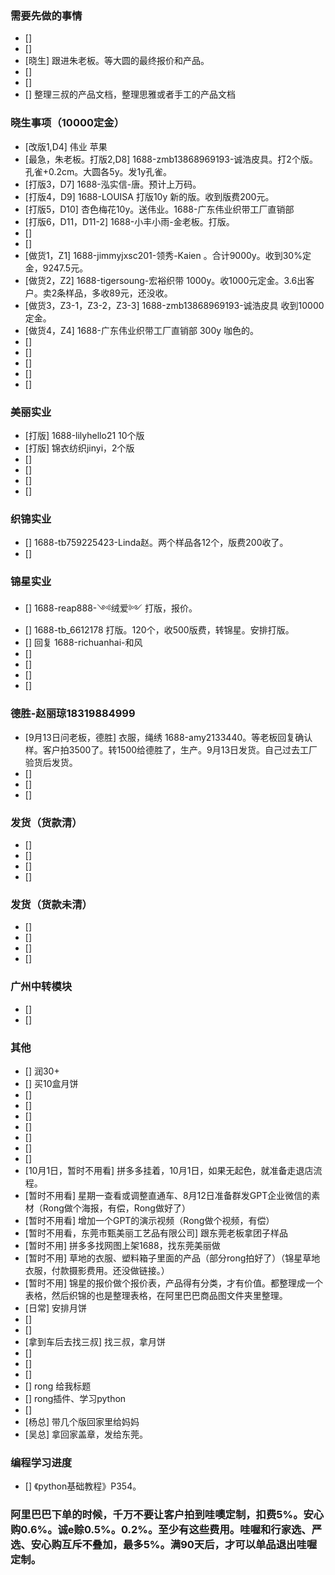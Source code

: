 ### 需要先做的事情
- [] 
- [] 
- [晓生] 跟进朱老板。等大圆的最终报价和产品。
- [] 
- [] 
- [] 整理三叔的产品文档，整理思雅或者手工的产品文档




### 晓生事项（10000定金）    
- [改版1,D4] 伟业 苹果 
- [最急，朱老板。打版2,D8] 1688-zmb13868969193-诚浩皮具。打2个版。孔雀+0.2cm。大圆各5y。发1y孔雀。
- [打版3，D7] 1688-泓实信-唐。预计上万码。
- [打版4，D9] 1688-LOUISA 打版10y 新的版。收到版费200元。 
- [打版5，D10] 杏色梅花10y。送伟业。1688-广东伟业织带工厂直销部 
- [打版6，D11，D11-2]  1688-小丰小雨-金老板。打版。
- [] 
- [] 
- [做货1，Z1] 1688-jimmyjxsc201-领秀-Kaien 。合计9000y。收到30%定金，9247.5元。 
- [做货2，Z2] 1688-tigersoung-宏裕织带 1000y。收1000元定金。3.6出客户。卖2条样品，多收89元，还没收。
- [做货3，Z3-1，Z3-2，Z3-3] 1688-zmb13868969193-诚浩皮具 收到10000定金。 
- [做货4，Z4] 1688-广东伟业织带工厂直销部 300y 咖色的。 
- [] 
- [] 
- [] 
- [] 
- [] 



### 美丽实业
- [打版] 1688-lilyhello21 10个版
- [打版] 锦衣纺织jinyi，2个版
- [] 
- [] 
- [] 
- [] 



### 织锦实业
- [] 1688-tb759225423-Linda赵。两个样品各12个，版费200收了。
- [] 
 

### 锦星实业
- [] 1688-reap888-༺绒爱༻ 打版，报价。
- [] 1688-tb_6612178 打版。120个，收500版费，转锦星。安排打版。
- [] 回复 1688-richuanhai-和风
- [] 
- [] 
- [] 
- [] 





### 德胜-赵丽琼18319884999
- [9月13日问老板，德胜] 衣服，绳绣 1688-amy2133440。等老板回复确认样。客户拍3500了。转1500给德胜了，生产。9月13日发货。自己过去工厂验货后发货。
- [] 
- [] 
- [] 


### 发货（货款清）
- [] 
- [] 
- [] 
- [] 

### 发货（货款未清）
- [] 
- [] 
- [] 
- [] 



### 广州中转模块
- [] 
- [] 



### 其他
- [] 润30+
- [] 买10盒月饼
- [] 
- [] 
- [] 
- [] 
- [] 
- [] 
- [] 
- [10月1日，暂时不用看] 拼多多挂着，10月1日，如果无起色，就准备走退店流程。
- [暂时不用看] 星期一查看或调整直通车、8月12日准备群发GPT企业微信的素材（Rong做个海报，有偿，Rong做好了）
- [暂时不用看] 增加一个GPT的演示视频（Rong做个视频，有偿）
- [暂时不用看，东莞市甄美丽工艺品有限公司] 跟东莞老板拿团子样品
- [暂时不用] 拼多多找网图上架1688，找东莞美丽做
- [暂时不用] 草地的衣服、塑料箱子里面的产品（部分rong拍好了）（锦星草地衣服，付款摄影费用。还没做链接。）
- [暂时不用] 锦星的报价做个报价表，产品得有分类，才有价值。都整理成一个表格，然后织锦的也是整理表格，在阿里巴巴商品图文件夹里整理。 
- [日常] 安排月饼 
- [] 
- [] 
- [拿到车后去找三叔] 找三叔，拿月饼
- [] 
- [] 
- [] 
- [] rong 给我标题
- [] rong插件、学习python
- [] 
- [杨总] 带几个版回家里给妈妈
- [吴总] 拿回家盖章，发给东莞。


### 编程学习进度
- [] 《python基础教程》P354。


### 阿里巴巴下单的时候，千万不要让客户拍到哇噢定制，扣费5%。安心购0.6%。诚e赊0.5%。0.2%。至少有这些费用。哇喔和行家选、严选、安心购互斥不叠加，最多5%。满90天后，才可以单品退出哇喔定制。